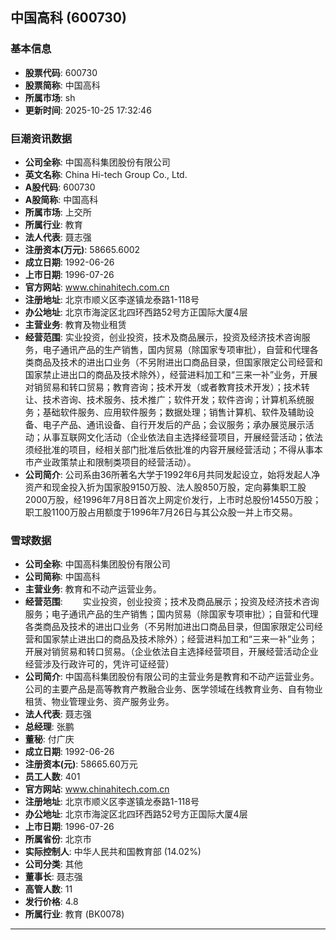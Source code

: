 ## 中国高科 (600730)

### 基本信息

- **股票代码**: 600730
- **股票简称**: 中国高科
- **所属市场**: sh
- **更新时间**: 2025-10-25 17:32:46

### 巨潮资讯数据

- **公司全称**: 中国高科集团股份有限公司
- **英文名称**: China Hi-tech Group Co., Ltd.
- **A股代码**: 600730
- **A股简称**: 中国高科
- **所属市场**: 上交所
- **所属行业**: 教育
- **法人代表**: 聂志强
- **注册资本(万元)**: 58665.6002
- **成立日期**: 1992-06-26
- **上市日期**: 1996-07-26
- **官方网站**: www.chinahitech.com.cn
- **注册地址**: 北京市顺义区李遂镇龙泰路1-118号
- **办公地址**: 北京市海淀区北四环西路52号方正国际大厦4层
- **主营业务**: 教育及物业租赁
- **经营范围**: 实业投资，创业投资，技术及商品展示，投资及经济技术咨询服务，电子通讯产品的生产销售，国内贸易（除国家专项审批），自营和代理各类商品及技术的进出口业务（不另附进出口商品目录，但国家限定公司经营和国家禁止进出口的商品及技术除外），经营进料加工和“三来一补”业务，开展对销贸易和转口贸易；教育咨询；技术开发（或者教育技术开发）；技术转让、技术咨询、技术服务、技术推广；软件开发；软件咨询；计算机系统服务；基础软件服务、应用软件服务；数据处理；销售计算机、软件及辅助设备、电子产品、通讯设备、自行开发后的产品；会议服务；承办展览展示活动；从事互联网文化活动（企业依法自主选择经营项目，开展经营活动；依法须经批准的项目，经相关部门批准后依批准的内容开展经营活动；不得从事本市产业政策禁止和限制类项目的经营活动）。
- **公司简介**: 公司系由36所著名大学于1992年6月共同发起设立，始将发起人净资产和现金投入折为国家股9150万股、法人股850万股，定向募集职工股2000万股，经1996年7月8日首次上网定价发行，上市时总股份14550万股；职工股1100万股占用额度于1996年7月26日与其公众股一并上市交易。

### 雪球数据

- **公司全称**: 中国高科集团股份有限公司
- **公司简称**: 中国高科
- **主营业务**: 教育和不动产运营业务。
- **经营范围**: 　　实业投资，创业投资；技术及商品展示；投资及经济技术咨询服务；电子通讯产品的生产销售；国内贸易（除国家专项审批）；自营和代理各类商品及技术的进出口业务（不另附加进出口商品目录，但国家限定公司经营和国家禁止进出口的商品及技术除外）；经营进料加工和“三来一补”业务；开展对销贸易和转口贸易。（企业依法自主选择经营项目，开展经营活动企业经营涉及行政许可的，凭许可证经营）
- **公司简介**: 中国高科集团股份有限公司的主营业务是教育和不动产运营业务。公司的主要产品是高等教育产教融合业务、医学领域在线教育业务、自有物业租赁、物业管理业务、资产服务业务。
- **法人代表**: 聂志强
- **总经理**: 张鹏
- **董秘**: 付广庆
- **成立日期**: 1992-06-26
- **注册资本(元)**: 58665.60万元
- **员工人数**: 401
- **官方网站**: www.chinahitech.com.cn
- **注册地址**: 北京市顺义区李遂镇龙泰路1-118号
- **办公地址**: 北京市海淀区北四环西路52号方正国际大厦4层
- **上市日期**: 1996-07-26
- **所属省份**: 北京市
- **实际控制人**: 中华人民共和国教育部 (14.02%)
- **公司分类**: 其他
- **董事长**: 聂志强
- **高管人数**: 11
- **发行价格**: 4.8
- **所属行业**: 教育 (BK0078)

---